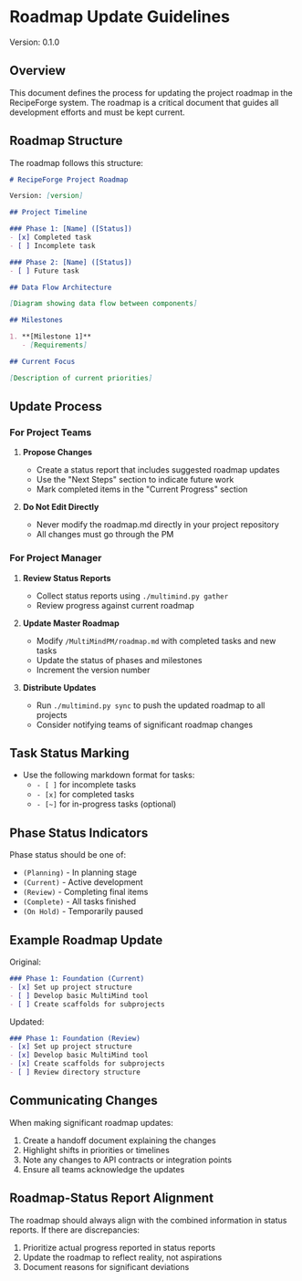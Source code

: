# Roadmap Update Guidelines

Version: 0.1.0

## Overview

This document defines the process for updating the project roadmap in the RecipeForge system. The roadmap is a critical document that guides all development efforts and must be kept current.

## Roadmap Structure

The roadmap follows this structure:

```markdown
# RecipeForge Project Roadmap

Version: [version]

## Project Timeline

### Phase 1: [Name] ([Status])
- [x] Completed task
- [ ] Incomplete task

### Phase 2: [Name] ([Status])
- [ ] Future task

## Data Flow Architecture

[Diagram showing data flow between components]

## Milestones

1. **[Milestone 1]**
   - [Requirements]

## Current Focus

[Description of current priorities]
```

## Update Process

### For Project Teams

1. **Propose Changes**
   - Create a status report that includes suggested roadmap updates
   - Use the "Next Steps" section to indicate future work
   - Mark completed items in the "Current Progress" section

2. **Do Not Edit Directly**
   - Never modify the roadmap.md directly in your project repository
   - All changes must go through the PM

### For Project Manager

1. **Review Status Reports**
   - Collect status reports using `./multimind.py gather`
   - Review progress against current roadmap

2. **Update Master Roadmap**
   - Modify `/MultiMindPM/roadmap.md` with completed tasks and new tasks
   - Update the status of phases and milestones
   - Increment the version number

3. **Distribute Updates**
   - Run `./multimind.py sync` to push the updated roadmap to all projects
   - Consider notifying teams of significant roadmap changes

## Task Status Marking

- Use the following markdown format for tasks:
  - `- [ ]` for incomplete tasks
  - `- [x]` for completed tasks
  - `- [~]` for in-progress tasks (optional)

## Phase Status Indicators

Phase status should be one of:
- `(Planning)` - In planning stage
- `(Current)` - Active development
- `(Review)` - Completing final items
- `(Complete)` - All tasks finished
- `(On Hold)` - Temporarily paused

## Example Roadmap Update

Original:
```markdown
### Phase 1: Foundation (Current)
- [x] Set up project structure
- [ ] Develop basic MultiMind tool
- [ ] Create scaffolds for subprojects
```

Updated:
```markdown
### Phase 1: Foundation (Review)
- [x] Set up project structure
- [x] Develop basic MultiMind tool
- [x] Create scaffolds for subprojects
- [ ] Review directory structure
```

## Communicating Changes

When making significant roadmap updates:

1. Create a handoff document explaining the changes
2. Highlight shifts in priorities or timelines
3. Note any changes to API contracts or integration points
4. Ensure all teams acknowledge the updates

## Roadmap-Status Report Alignment

The roadmap should always align with the combined information in status reports. If there are discrepancies:

1. Prioritize actual progress reported in status reports
2. Update the roadmap to reflect reality, not aspirations
3. Document reasons for significant deviations 